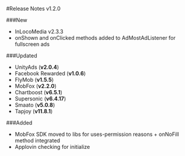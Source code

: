 #Release Notes v1.2.0

###New
* InLocoMedia v2.3.3
* onShown and onClicked methods added to AdMostAdListener for fullscreen ads

###Updated
* UnityAds (**v2.0.4**)
* Facebook Rewarded (**v1.0.6**)
* FlyMob (**v1.5.5**)
* MobFox (**v2.2.0**)
* Chartboost (**v6.5.1**)
* Supersonic (**v6.4.17**)
* Smaato (**v5.0.8**)
* Tapjoy (**v11.8.1**)

###Added
* MobFox SDK  moved to libs for uses-permission reasons + onNoFill method integrated
* Applovin checking for initialize
